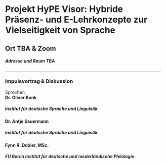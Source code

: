 # Projekt HyPE Visor: Hybride Präsenz- und E-Lehrkonzepte zur Vielseitigkeit von Sprache 
## Ort TBA & Zoom 
##### Adresse und Raum TBA
--- 
### Impulsvortrag & Diskussion 
Sprecher: \
**Dr. Oliver Bunk**  
##### Institut für deutsche Sprache und Linguistik 
**Dr. Antje Sauermann**  
##### Institut für deutsche Sprache und Linguistik 
**Fynn R. Dobler, MSc.**  
##### FU Berlin Institut für deutsche und niederländische Philologie